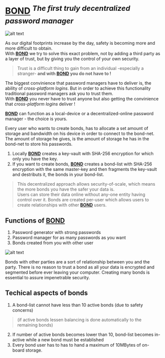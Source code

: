 # [**BOND**](https://github.com/keybraker/BOND) <sup>*The first truly decentralized password manager*<sup>

![alt text](https://github.com/keybraker/BOND/blob/master/img/bond_logo.png)

As our digital footprints increase by the day, safety is becoming more and more difficult to obtain.<br>
With [**BOND**](https://github.com/keybraker/BOND) we try to solve this exact problem, not by adding a third party as a layer of trust, but by giving you the control of  your own security.

>Trust is a difficult thing to gain from an individual -especially a stranger- **and with [**BOND**](https://github.com/keybraker/BOND) you do not have to !**

The biggest convinience that password managers have to deliver is, the ability of _cross-platform logins_. But in order to achieve this functionality traditional password managers ask you to trust them. <br>
With [**BOND**](https://github.com/keybraker/BOND) you never have to trust anyone but also getting the convinience that _cross-platform logins_ deliver !<br>

[**BOND**](https://github.com/keybraker/BOND) can function as a local-device or a decentralized-online password manager - the choice is yours.<br>

Every user who wants to create bonds, has to allocate a set amount of storage and bandwidth on his device in order to connect to the bond-net. The amount of storage he gives, is the amount of storage he has in the bond-net to store his passwords.<br>

1. Locally [**BOND**](https://github.com/keybraker/BOND) creates a key-vault with SHA-256 encryption for which only you have the key.
2. If you want to create bonds, [**BOND**](https://github.com/keybraker/BOND) creates a bond-list with SHA-256 encryption with the same master-key and then fragments  the key-vault and destributs it, the bonds in your bond-list.

>This decentralized approach allows security-of-scale, which means the more bonds you have the safer your data is.<br>
Users can store their data online without any-one entity having control over it. Bonds are created per-user which allows users to create relationships with other [**BOND**](https://github.com/keybraker/BOND) users.

## Functions of [**BOND**](https://github.com/keybraker/BOND)
1. Password generator with strong passwords
2. Password manager for as many passwords as you want
3. Bonds created from you with other user

![alt text](https://github.com/keybraker/BOND/blob/master/img/bond_explanation.png)

Bonds with other parties are a sort of relationship between you and the party. There is no reason to trust a bond as all your data is encrypted and segmented before ever leaving your computer. Creating many bonds is essential to assure impenetrable security.

## Techical aspects of bonds

1. A bond-list cannot have less than 10 active bonds (due to safety concerns)
> (if active bonds lessen balancing is done automatically to the remaining bonds)
2. If number of active bonds becomes lower than 10, bond-list becomes in-active while a new bond must be established
3. Every bond user has to has to hand a maximum of 10MBytes of on-board storage.
